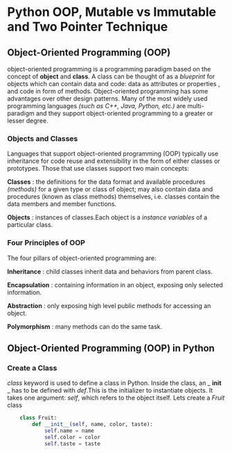 # Python OOP, Mutable vs Immutable and Two Pointer Technique

## Object-Oriented Programming (OOP)

object-oriented programming is a programming paradigm based on the concept of __object__  and __class__. A class can be thought of as a _blueprint_ for objects which can contain data and code: data as attributes or properties , and code in form of methods. Object-oriented programming has some advantages over other design patterns. Many of the most widely used programming languages _(such as C++, Java, Python, etc.)_ are multi-paradigm and they support object-oriented programming to a greater or lesser degree.

### Objects and Classes

Languages that support object-oriented programming (OOP) typically use inheritance for code reuse and extensibility in the form of either classes or prototypes. Those that use classes support two main concepts:

**Classes** : the definitions for the data format and available procedures _(methods)_ for a given type or class of object; may also contain data and procedures (known as class methods) themselves, i.e. classes contain the data members and member functions.

**Objects** : instances of classes.Each object is a _instance variables_ of a particular class.

### Four Principles of OOP

The four pillars of object-oriented programming are:

**Inheritance** : child classes inherit data and behaviors from parent class.

**Encapsulation** : containing information in an object, exposing only selected information.

**Abstraction** : only exposing high level public methods for accessing an object.

**Polymorphism** : many methods can do the same task.

## Object-Oriented Programming (OOP) in Python

### Create a Class

_class_ keyword is used to define a class in Python. Inside the class, an _ __init__ _ has to be defined with _def_.This is the initializer to instantiate objects. It takes one argument: _self_, which refers to the object itself.
Lets create a _Fruit_ class

```Python
    class Fruit:
        def __init__(self, name, color, taste):
            self.name = name
            self.color = color
            self.taste = taste
```

